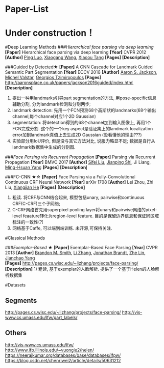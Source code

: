 # Paper-List
# Under construction！
#Deep Learning Methods
###*Hierarchical face parsing via deep learning*
**[Paper]**  Hierarchical face parsing via deep learning
**[Year]** CVPR 2012
**[Author]**   		[Ping Luo](http://personal.ie.cuhk.edu.hk/~pluo/),	[Xiaogang Wang](http://www.ee.cuhk.edu.hk/~xgwang/),	[Xiaoou Tang](https://www.ie.cuhk.edu.hk/people/xotang.shtml) 
**[Pages]** 
**[Description]** 

###Guided by Detected★
**[Paper]** A CNN Cascade for Landmark Guided Semantic Part Segmentation
**[Year]** ECCV 2016
**[Author]**   	[Aaron S. Jackson](http://aaronsplace.co.uk/), [Michel Valstar](http://www.cs.nott.ac.uk/~pszmv/), 	[Georgios Tzimiropoulos](http://www.cs.nott.ac.uk/~pszyt/) 
**[Pages]** http://aaronsplace.co.uk/papers/jackson2016guided/index.html 
**[Description]** 
1) 提出一种用landmarks引导part segmentation的方法, 用pose-specific信息辅助分割, 分为landmark检测和分割两步;
2) landmark detection: 先用一个FCN预测68个高斯状的landmarks(68个输出channel,每个channel对应1个2D Gaussian)
3) segmentation: 将detection得到的68个channel加到输入图像上, 再用1个FCN完成分割. 这个的一个key aspect是验证集上的landmark localization error加到landmark真值上去生成2D Gaussian (没看懂他的理由???)
4) 实验部分用IoU评价, 但是没与其它方法对比, 说服力略显不足; 数据是自行从landmark数据集中生成的分割图.

###*Face Parsing via Recurrent Propagation*
**[Paper]**  Parsing via Recurrent Propagation
**[Year]** BMVC 2017
**[Author]**   	[Sifei Liu](https://www.sifeiliu.net/publication), [Jianping Shi](http://shijianping.me/), Ji Liang, [Ming-Hsuan Yang](http://faculty.ucmerced.edu/mhyang/) 
**[Pages]** 
**[Description]** 

###FC-CNN ★☆
**[Paper]** Face Parsing via a Fully-Convolutional Continuous CRF Neural Network
**[Year]** arXiv 1708
**[Author]**   Lei Zhou, Zhi Liu, [Xiangjian He](https://www.uts.edu.au/staff/xiangjian.he)
**[Pages]** 
**[Description]** 
1) 粗读. 将CRF与CNN结合起来, 模型包括unary, pairwise和continuous CRF(C-CRF)三个子网络;
2) C-CRF网络首先用superpixel pooling layer将unary和pairwise网络的pixel-level feaature转化为region-level feature. 目的是保留边界信息和保证同区域标注的一致性(?)
3) 网络基于Caffe, 可以端到端训练. 未开源,可保持关注.

#Classical Methods

###*Exemplar-Based* ★
**[Paper]** Exemplar-Based Face Parsing
**[Year]** CVPR 2013
**[Author]**   [Brandon M. Smith](http://pages.cs.wisc.edu/~bmsmith/#), [Li Zhang](http://pages.cs.wisc.edu/~lizhang/), [Jonathan Brandt](https://research.adobe.com/person/jonathan-brandt/), [Zhe Lin](https://research.adobe.com/person/zhe-lin/), [Jianchao Yang](http://www.ifp.illinois.edu/~jyang29/)	
**[Pages]** http://pages.cs.wisc.edu/~lizhang/projects/face-parsing/
**[Description]** 
	1) 粗读, 基于exemplar的人脸解析. 提供了一个基于Helen的人脸解析数据集

#Datasets
## Segments
http://pages.cs.wisc.edu/~lizhang/projects/face-parsing/
http://vis-www.cs.umass.edu/lfw/part_labels/
## Others
http://vis-www.cs.umass.edu/lfw/
http://www.ifp.illinois.edu/~vuongle2/helen/
https://neerajkumar.org/databases/base/databases/lfpw/
https://blog.csdn.net/chenriwei2/article/details/50631212
